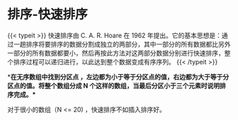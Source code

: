 # 排序-快速排序


{{< typeit >}}
快速排序由 C. A. R. Hoare 在 1962 年提出。它的基本思想是：通过一趟排序将要排序的数据分割成独立的两部分，其中一部分的所有数据都比另外一部分的所有数据都要小，然后再按此方法对这两部分数据分别进行快速排序，整个排序过程可以递归进行，以此达到整个数据变成有序序列。
{{< /typeit >}}

***在无序数组中找到分区点 ，左边都为小于等于分区点的值，右边都为大于等于分区点的值。将整个数组分成 N 个这样的数组，当最后分区小于三个元素时说明排序完成。\***

对于很小的数组（N <= 20) ，快速排序不如插入排序好。
